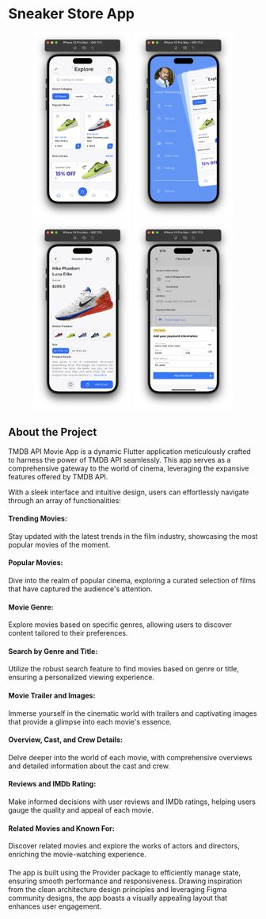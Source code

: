 

<!-- Project Title -->
<h1 align="left">Sneaker Store App</h1>

<!-- Project Description -->


<!-- Screenshots/GIFs -->
<div align="center">
  <!-- Add Screenshots or GIFs showcasing your app -->
  <img src="https://github.com/kasunfg87/sneaker_store/blob/main/assets/images/02.png?raw=true" alt="Home Screen" width="200" />
  <img src="https://github.com/kasunfg87/sneaker_store/blob/main/assets/images/03.png?raw=true" alt="Discover Screen" width="200" />
  <img src="https://github.com/kasunfg87/sneaker_store/blob/main/assets/images/04.png?raw=true" alt="Detail Screen" width="200" />
  <img src="https://github.com/kasunfg87/sneaker_store/blob/main/assets/images/07.png?raw=true" alt=" Cast & Crew Biography Screen" width="200" />
</div>
<!-- About the Project -->


## About the Project

TMDB API Movie App is a dynamic Flutter application meticulously crafted to harness the power of TMDB API seamlessly. This app serves as a comprehensive gateway to the world of cinema, leveraging the expansive features offered by TMDB API.

With a sleek interface and intuitive design, users can effortlessly navigate through an array of functionalities:

<h4 align="left">Trending Movies:</h4>
Stay updated with the latest trends in the film industry, showcasing the most popular movies of the moment.

<h4 align="left">Popular Movies:</h4>
Dive into the realm of popular cinema, exploring a curated selection of films that have captured the audience's attention.

<h4 align="left">Movie Genre:</h4>
Explore movies based on specific genres, allowing users to discover content tailored to their preferences.

<h4 align="left">Search by Genre and Title:</h4>
Utilize the robust search feature to find movies based on genre or title, ensuring a personalized viewing experience.

<h4 align="left">Movie Trailer and Images:</h4>
Immerse yourself in the cinematic world with trailers and captivating images that provide a glimpse into each movie's essence.

<h4 align="left">Overview, Cast, and Crew Details:</h4> 
Delve deeper into the world of each movie, with comprehensive overviews and detailed information about the cast and crew.

<h4 align="left">Reviews and IMDb Rating:</h4> 
Make informed decisions with user reviews and IMDb ratings, helping users gauge the quality and appeal of each movie.

<h4 align="left">Related Movies and Known For:</h4> 
Discover related movies and explore the works of actors and directors, enriching the movie-watching experience.

<h4 align="left"></h4> 
The app is built using the Provider package to efficiently manage state, ensuring smooth performance and responsiveness. Drawing inspiration from the clean architecture design principles and leveraging Figma community designs, the app boasts a visually appealing layout that enhances user engagement.



```html
